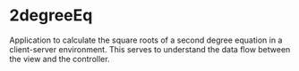 # 2degreeEq
Application to calculate the square roots of a second degree equation in a client-server environment. This serves to understand the data flow between the view and the controller.
